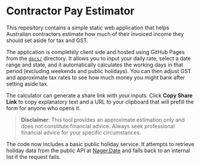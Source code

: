 # Contractor Pay Estimator

This repository contains a simple static web application that helps Australian contractors estimate how much of their invoiced income they should set aside for tax and GST.

The application is completely client side and hosted using GitHub Pages from the [`docs/`](docs/) directory.
It allows you to input your daily rate, select a date range and state, and it automatically calculates the working days in that period (excluding weekends and public holidays).
You can then adjust GST and approximate tax rates to see how much money you might bank after setting aside tax.

The calculator can generate a share link with your inputs. Click **Copy Share Link** to copy explanatory text and a URL to your clipboard that will prefill the form for anyone who opens it.

> **Disclaimer**: This tool provides an approximate estimation only and does not constitute financial advice. Always seek professional financial advice for your specific circumstances.

The code now includes a basic public holiday service. It attempts to retrieve holiday data from the public API at [Nager.Date](https://date.nager.at) and falls back to an internal list if the request fails.
